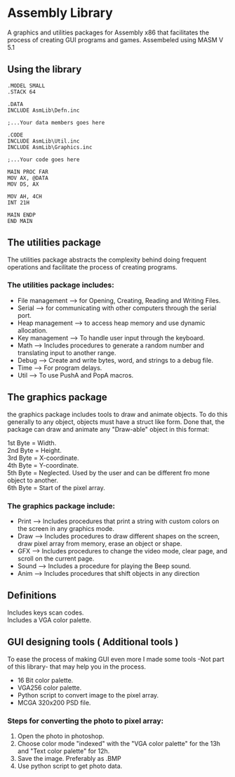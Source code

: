 # Assembly Library
A graphics and utilities packages for Assembly x86 that facilitates the process of creating GUI programs and games.
Assembeled using MASM V 5.1

## Using the library
```assembly
.MODEL SMALL
.STACK 64

.DATA
INCLUDE AsmLib\Defn.inc

;...Your data members goes here

.CODE
INCLUDE AsmLib\Util.inc
INCLUDE AsmLib\Graphics.inc

;...Your code goes here

MAIN PROC FAR
MOV AX, @DATA
MOV DS, AX

MOV AH, 4CH
INT 21H
            
MAIN ENDP
END MAIN
```

## The utilities package
The utilities package abstracts the complexity behind doing frequent operations and facilitate the process of creating programs.
 <br> 
### The utilities package includes:
* File management --> for Opening, Creating, Reading and Writing Files.
* Serial --> for communicating with other computers through the serial port.
* Heap management --> to access heap memory and use dynamic allocation.
* Key management --> To handle user input through the keyboard.
* Math --> Includes procedures to generate a random number and translating input to another range.
* Debug --> Create and write bytes, word, and strings to a debug file.
* Time --> For program delays.
* Util --> To use PushA and PopA macros.
  
## The graphics package
the graphics package includes tools to draw and animate objects. To do this generally to any object, objects must have a struct like form. Done that, the package can draw and animate any "Draw-able" object in this format:  
  
1st Byte = Width.  
2nd Byte = Height.  
3rd Byte = X-coordinate.  
4th Byte = Y-coordinate.  
5th Byte = Neglected. Used by the user and can be different fro mone object to another.  
6th Byte = Start of the pixel array.  

### The graphics package include:
* Print --> Includes procedures that print a string with custom colors on the screen in any graphics mode.
* Draw --> Includes procedures to draw different shapes on the screen, draw pixel array from memory, erase an object or shape.
* GFX --> Includes procedures to change the video mode, clear page, and scroll on the current page.
* Sound --> Includes a procedure for playing the Beep sound.
* Anim --> Includes procedures that shift objects in any direction
   
## Definitions
Includes keys scan codes.  
Includes a VGA color palette.
   
## GUI designing tools ( Additional tools )
To ease the process of making GUI even more I made some tools -Not part of this library- that may help you in the process.
* 16 Bit color palette.
* VGA256 color palette.
* Python script to convert image to the pixel array.
* MCGA 320x200 PSD file.
   
### Steps for converting the photo to pixel array:
1. Open the photo in photoshop.
2. Choose color mode "indexed" with the "VGA color palette" for the 13h and "Text color palette" for 12h.
3. Save the image. Preferably as .BMP
4. Use python script to get photo data.
